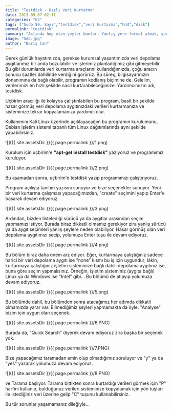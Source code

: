 ```yaml
---
title: "Testdisk - Hızlı Veri Kurtarma"
date: 2013-09-07 02:11
categories: "k2"
tags: ["Sudo 56. Sayı","testdisk","veri kurtarma","hdd","disk"]
permalink: "testdisk"
summary: "Aslında hep olan şeyler bunlar. Yanlış yere format atmak, yanlış diski silmek, birden fazla dosya silerken silinmemesi gereken şeyleri de silmek. GNU/Linux altında son kullanıcıya en yakın araçlardan biri olan testdisk ile verilerinizi hızlıca kurtarabilmeniz mümkün."
image: "hdd.jpg"
author: "Barış Can"
---
```





Gerek günlük hayatımızda, gerekse kurumsal yaşantımızda veri depolama aygıtlarımız bir anda bozulabilir ve işlerimiz planladığımız gibi gitmeyebilir. Bu gibi durumlarda veri kurtarma araçlarını kullandığımızda, çoğu aracın sonucu saatler dahilinde verdiğini görürüz. Bu süreç, bilgisayarınızın donanımına da bağlı olabilir, programın kodlanış biçimine de. Gelelim, verilerimizi en hızlı şekilde nasıl kurtarabileceğimize. Yardımcımızın adı, testdisk.

Uçbirim aracılığı ile kolayca çalıştırılabilen bu program, basit bir şekilde hasar görmüş veri depolama aygıtınızdaki verileri kurtarmanıza ve sisteminize tekrar kopyalamanıza yardımcı olur.

Kullanımını Kali Linux üzerinde açıklayacağım bu programın kurulumunu, Debian işletim sistemi tabanlı tüm Linux dağıtımlarında aynı şekilde yapabilirsiniz.


![]({{ site.assetsDir }}{{ page.permalink }}/1.png)

Kurulum için uçbirim'e **"apt-get install testdisk"** yazıyoruz ve programımız kuruluyor.

![]({{ site.assetsDir }}{{ page.permalink }}/2.png)

Bu aşamadan sonra, uçbirim'e testdisk yazıp programımızı çalıştırıyoruz.

Program açılışta tanıtım yazısını sunuyor ve bize seçenekler sunuyor. Yeni bir veri kurtarma çalışması yapacağımızdan, "create" seçimini yapıp Enter'e basarak devam ediyoruz.

![]({{ site.assetsDir }}{{ page.permalink }}/3.png)

Ardından, bizden listelediği sürücü ya da aygıtlar arasından seçim yapmamızı istiyor. Burada biraz dikkatli olmamız gerekiyor zira yanlış sürücü ya da aygıt seçimleri yanlış şeylere neden olabiliyor. Hasar görmüş olan veri depolama aygıtımızı seçip, yolumuza Enter tuşu ile devam ediyoruz.

![]({{ site.assetsDir }}{{ page.permalink }}/4.png)

Bu bölüm biraz daha önem arz ediyor. Eğer, kurtarmaya çalıştığınız sadece harici bir veri depolama aygıtı ise "none" kısmı bu iş için uygundur; lâkin, kurtarmaya çalıştığınız işletim sisteminize bağlı dahili depolama aygıtınız ise, buna göre seçim yapmalısınız. Örneğin, işletim sisteminiz (aygıta bağlı) Linux ya da Windows ise "Intel" gibi...
Bu bölümü de atlayıp yolumuza devam ediyoruz.

![]({{ site.assetsDir }}{{ page.permalink }}/5.png)

Bu bölümde dahil, bu bölümden sonra atacağımız her adımda dikkatli olmamızda yarar var. Bilmediğimiz şeyleri yapmamakta da öyle. "Analyse" bizim için uygun olan seçenek.

![]({{ site.assetsDir }}{{ page.permalink }}/6.PNG)

Burada da, "Quick Search" diyerek devam ediyoruz zira başka bir seçenek yok.

![]({{ site.assetsDir }}{{ page.permalink }}/7.PNG)

Bize yapacağımız taramadan emin olup olmadığımız soruluyor ve "y" ya da "yes" yazarak yolumuza devam ediyoruz.

![]({{ site.assetsDir }}{{ page.permalink }}/8.PNG)

ve Tarama başlıyor. Tarama bittikten sonra kurtardığı verileri görmek için "P" harfini kullanıp, bulduğunuz verileri sisteminize kopyalamak için yön tuşları ile istediğiniz veri üzerine gelip "C" tuşunu kullanabilirsiniz.

Bu tür sorunlar yaşamamanız dileğiyle...
